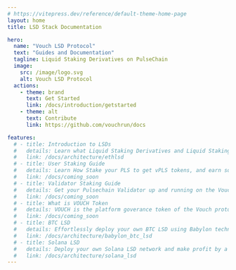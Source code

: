 ```yaml
---
# https://vitepress.dev/reference/default-theme-home-page
layout: home
title: LSD Stack Documentation

hero:
  name: "Vouch LSD Protocol"
  text: "Guides and Documentation"
  tagline: Liquid Staking Derivatives on PulseChain
  image:
    src: /image/logo.svg
    alt: Vouch LSD Protocol
  actions:
    - theme: brand
      text: Get Started
      link: /docs/introduction/getstarted
    - theme: alt
      text: Contribute
      link: https://github.com/vouchrun/docs

features:
  # - title: Introduction to LSDs
  #   details: Learn what Liquid Staking Derivatives and Liquid Staking Tokens are.
  #   link: /docs/architecture/ethlsd
  # - title: User Staking Guide
  #   details: Learn How Stake your PLS to get vPLS tokens, and earn some Pulsechain Yield.
  #   link: /docs/coming_soon
  # - title: Validator Staking Guide
  #   details: Get your Pulsechain Validator up and running on the Vouch Protocol.
  #   link: /docs/coming_soon
  # - title: What is VOUCH Token 
  #   details: VOUCH is the platform goverance token of the Vouch protocol.  
  #   link: /docs/coming_soon
  # - title: BTC LSD
  #   details: Effortlessly deploy your own BTC LSD using Babylon technology. For the first time, bitcoin holders can earn yields from their idle bitcoins in a secure way no third-party trust, no bitcoin bridging to any other chain.
  #   link: /docs/architecture/babylon_btc_lsd
  # - title: Solana LSD
  #   details: Deploy your own Solana LSD network and make profit by a few clicking
  #   link: /docs/architecture/solana_lsd
---
```


